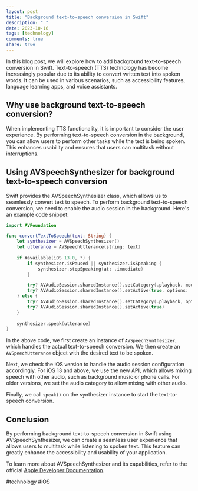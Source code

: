 ```yaml
---
layout: post
title: "Background text-to-speech conversion in Swift"
description: " "
date: 2023-10-16
tags: [technology]
comments: true
share: true
---
```


In this blog post, we will explore how to add background text-to-speech conversion in Swift. Text-to-speech (TTS) technology has become increasingly popular due to its ability to convert written text into spoken words. It can be used in various scenarios, such as accessibility features, language learning apps, and voice assistants.

## Why use background text-to-speech conversion?

When implementing TTS functionality, it is important to consider the user experience. By performing text-to-speech conversion in the background, you can allow users to perform other tasks while the text is being spoken. This enhances usability and ensures that users can multitask without interruptions.

## Using AVSpeechSynthesizer for background text-to-speech conversion

Swift provides the AVSpeechSynthesizer class, which allows us to seamlessly convert text to speech. To perform background text-to-speech conversion, we need to enable the audio session in the background. Here's an example code snippet:

```swift
import AVFoundation

func convertTextToSpeech(text: String) {
    let synthesizer = AVSpeechSynthesizer()
    let utterance = AVSpeechUtterance(string: text)
    
    if #available(iOS 13.0, *) {
        if synthesizer.isPaused || synthesizer.isSpeaking {
            synthesizer.stopSpeaking(at: .immediate)
        }

        try? AVAudioSession.sharedInstance().setCategory(.playback, mode: .default, options: [.allowBluetooth, .mixWithOthers])
        try? AVAudioSession.sharedInstance().setActive(true, options: .notifyOthersOnDeactivation)
    } else {
        try? AVAudioSession.sharedInstance().setCategory(.playback, options: .mixWithOthers)
        try? AVAudioSession.sharedInstance().setActive(true)
    }
    
    synthesizer.speak(utterance)
}
```

In the above code, we first create an instance of `AVSpeechSynthesizer`, which handles the actual text-to-speech conversion. We then create an `AVSpeechUtterance` object with the desired text to be spoken.

Next, we check the iOS version to handle the audio session configuration accordingly. For iOS 13 and above, we use the new API, which allows mixing speech with other audio, such as background music or phone calls. For older versions, we set the audio category to allow mixing with other audio.

Finally, we call `speak()` on the synthesizer instance to start the text-to-speech conversion.

## Conclusion

By performing background text-to-speech conversion in Swift using AVSpeechSynthesizer, we can create a seamless user experience that allows users to multitask while listening to spoken text. This feature can greatly enhance the accessibility and usability of your application.

To learn more about AVSpeechSynthesizer and its capabilities, refer to the official [Apple Developer Documentation](https://developer.apple.com/documentation/avfoundation/avspeechsynthesizer).

#technology #iOS